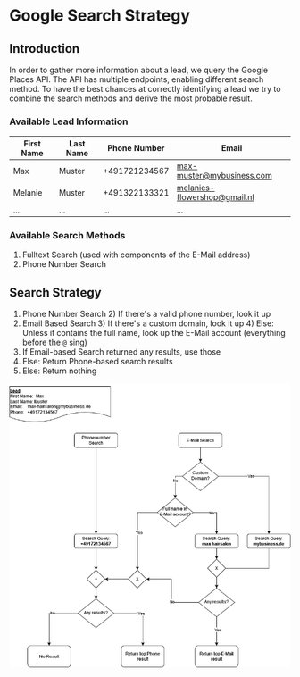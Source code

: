 <!--
SPDX-License-Identifier: MIT
SPDX-FileCopyrightText: 2023 Lucca Baumgärtner <lucca.baumgaertner@fau.de>
-->

# Google Search Strategy

## Introduction

In order to gather more information about a lead, we query the Google Places API. The API has
multiple endpoints, enabling different search method. To have the best chances at correctly identifying a lead
we try to combine the search methods and derive the most probable result.

### Available Lead Information

| First Name | Last Name | Phone Number  | Email                        |
| ---------- | --------- | ------------- | ---------------------------- |
| Max        | Muster    | +491721234567 | max-muster@mybusiness.com    |
| Melanie    | Muster    | +491322133321 | melanies-flowershop@gmail.nl |
| ...        | ...       | ...           | ...                          |

### Available Search Methods

1. Fulltext Search (used with components of the E-Mail address)
2. Phone Number Search

## Search Strategy

1. Phone Number Search 2) If there's a valid phone number, look it up
2. Email Based Search 3) If there's a custom domain, look it up 4) Else: Unless it contains the full name, look up the E-Mail account (everything before the `@` sing)
3. If Email-based Search returned any results, use those
4. Else: Return Phone-based search results
5. Else: Return nothing

![Search Strategy](./Media/google_places_strategy.drawio.png)
